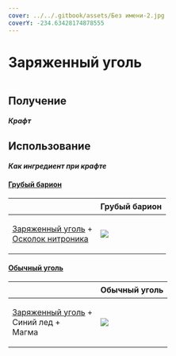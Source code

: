 ```yaml
---
cover: ../../.gitbook/assets/Без имени-2.jpg
coverY: -234.63428174878555
---
```


# Заряженный уголь

<figure><img src="../../.gitbook/assets/empowered_coal_128.png" alt=""><figcaption></figcaption></figure>

## Получение

#### _Крафт_
## Использование

#### _Как ингредиент при крафте_

#### [Грубый барион](baryon_1.md)

| ㅤ                                                                                                               |  Грубый барион                           |
| --------------------------------------------------------------------------------------------------------------- | ---------------------------------------- |
| <p><a href="empowered_coal.md">Заряженный уголь</a> +<br><a href="nitronic_nugget.md">Осколок нитроника</a></p> | ![](../../.gitbook/assets/baryon\_1.png) |

#### [Обычный уголь](coal_common.md)

| ㅤ                                                                                 |  Обычный уголь                              |
| --------------------------------------------------------------------------------- | ------------------------------------------- |
| <p><a href="empowered_coal.md">Заряженный уголь</a> +<br>Синий лед +<br>Магма</p> | ![](../../.gitbook/assets/coal\_common.png) |


